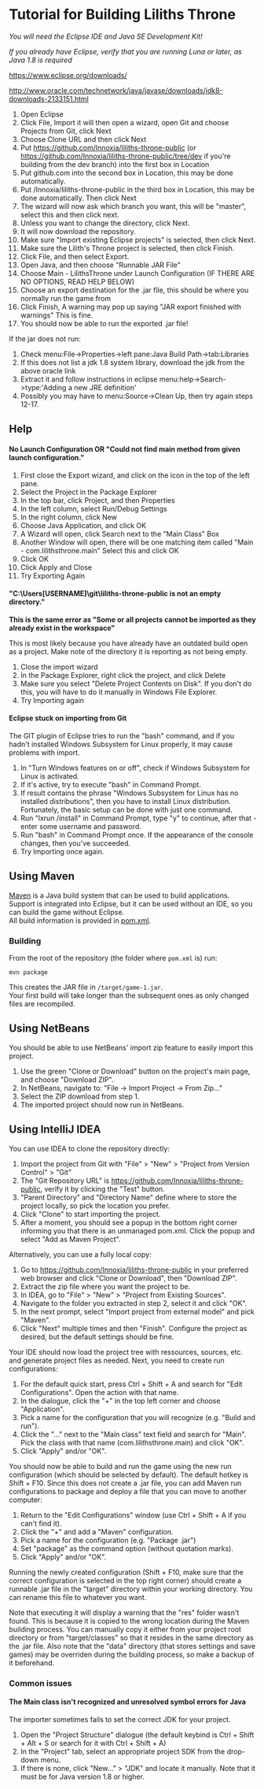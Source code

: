 # **Tutorial for Building Liliths Throne**

*You will need the Eclipse IDE and Java SE Development Kit!*

*If you already have Eclipse, verify that you are running Luna or later, as Java 1.8 is required*

https://www.eclipse.org/downloads/

http://www.oracle.com/technetwork/java/javase/downloads/jdk8-downloads-2133151.html


1. Open Eclipse
2. Click File, Import it will then open a wizard, open Git and choose Projects from Git, click Next
3. Choose Clone URL and then click Next
4. Put https://github.com/Innoxia/liliths-throne-public (or https://github.com/Innoxia/liliths-throne-public/tree/dev if you're building from the dev branch) into the first box in Location
5. Put github.com into the second box in Location, this may be done automatically.
6. Put /Innoxia/liliths-throne-public in the third box in Location, this may be done automatically. Then click Next
7. The wizard will now ask which branch you want, this will be "master", select this and then click next.
8. Unless you want to change the directory, click Next.
9. It will now download the repository.
10. Make sure "Import existing Eclipse projects" is selected, then click Next.
11. Make sure the Lilith's Throne project is selected, then click Finish.
12. Click File, and then select Export.
13. Open Java, and then choose "Runnable JAR File"
14. Choose Main - LilithsThrone under Launch Configuration (IF THERE ARE NO OPTIONS, READ HELP BELOW)
15. Choose an export destination for the .jar file, this should be where you normally run the game from
16. Click Finish, A warning may pop up saying "JAR export finished with warnings" This is fine.
17. You should now be able to run the exported .jar file!

If the jar does not run:
1. Check menu:File->Properties->left pane:Java Build Path->tab:Libraries
2. If this does not list a jdk 1.8 system library, download the jdk from the above oracle link
3. Extract it and follow instructions in eclipse menu:help->Search->type:'Adding a new JRE definition'
4. Possibly you may have to menu:Source->Clean Up, then try again steps 12-17.

## Help
#### No Launch Configuration OR "Could not find main method from given launch configuration."
1. First close the Export wizard, and click on the icon in the top of the left pane.
2. Select the Project in the Package Explorer
3. In the top bar, click Project, and then Properties
4. In the left column, select Run/Debug Settings
5. In the right column, click New
6. Choose Java Application, and click OK
7. A Wizard will open, click Search next to the "Main Class" Box
8. Another Window will open, there will be one matching item called "Main - com.lilithsthrone.main" Select this and click OK
9. Click OK
10. Click Apply and Close
11. Try Exporting Again


####  "C:\Users\[USERNAME]\git\liliths-throne-public is not an empty directory."
**This is the same error as "Some or all projects cannot be imported as they already exist in the workspace"**

This is most likely because you have already have an outdated build open as a project. Make note of the directory it is reporting as not being empty.
1. Close the import wizard
2. In the Package Explorer, right click the project, and click Delete
3. Make sure you select "Delete Project Contents on Disk". If you don't do this, you will have to do it manually in Windows File Explorer.
4. Try Importing again

####  Eclipse stuck on importing from Git
The GIT plugin of Eclipse tries to run the "bash" command, and if you hadn't installed Windows Subsystem for Linux  properly, it may cause problems with import.
1. In "Turn Windows features on or off", check if Windows Subsystem for Linux is activated.
2. If it's active, try to execute "bash" in Command Prompt.
3. If result contains the phrase "Windows Subsystem for Linux has no installed distributions", then you have to install Linux distribution. Fortunately, the basic setup can be done with just one command.
4. Run "lxrun /install" in Command Prompt, type "y" to continue, after that - enter some username and password.
5. Run "bash" in Command Prompt once. If the appearance of the console changes, then you've succeeded.
6. Try Importing once again.

## Using Maven
[Maven](https://maven.apache.org) is a Java build system that can be used to build applications.  
Support is integrated into Eclipse, but it can be used without an IDE, so you can build the game without Eclipse.  
All build information is provided in [pom.xml](/pom.xml).

### Building
From the root of the repository (the folder where `pom.xml` is) run:

```
mvn package
```

This creates the JAR file in `/target/game-1.jar`.  
Your first build will take longer than the subsequent ones as only changed files are recompiled.

## Using NetBeans
You should be able to use NetBeans' import zip feature to easily import this project.
1. Use the green "Clone or Download" button on the project's main page, and choose "Download ZIP".
2. In NetBeans, navigate to: "File -> Import Project -> From Zip..."
3. Select the ZIP download from step 1.
4. The imported project should now run in NetBeans.

## Using IntelliJ IDEA
You can use IDEA to clone the repository directly:
1. Import the project from Git with "File" > "New" > "Project from Version Control" > "Git"
2. The "Git Repository URL" is https://github.com/Innoxia/liliths-throne-public, verify it by clicking the "Test" button.
3. "Parent Directory" and "Directory Name" define where to store the project locally, so pick the location you prefer.
4. Click "Clone" to start importing the project.
5. After a moment, you should see a popup in the bottom right corner informing you that there is an unmanaged pom.xml. Click the popup and select "Add as Maven Project".

Alternatively, you can use a fully local copy:
1. Go to https://github.com/Innoxia/liliths-throne-public in your preferred web browser and click "Clone or Download", then "Download ZIP".
2. Extract the zip file where you want the project to be.
3. In IDEA, go to "File" > "New" > "Project from Existing Sources".
4. Navigate to the folder you extracted in step 2, select it and click "OK".
5. In the next prompt, select "Import project from external model" and pick "Maven".
6. Click "Next" multiple times and then "Finish". Configure the project as desired, but the default settings should be fine.

Your IDE should now load the project tree with ressources, sources, etc. and generate project files as needed. Next, you need to create run configurations:
1. For the default quick start, press Ctrl + Shift + A and search for "Edit Configurations". Open the action with that name.
2. In the dialogue, click the "+" in the top left corner and choose "Application".
3. Pick a name for the configuration that you will recognize (e.g. "Build and run").
4. Click the "..." next to the "Main class" text field and search for "Main". Pick the class with that name (com.lilithsthrone.main) and click "OK".
5. Click "Apply" and/or "OK".

You should now be able to build and run the game using the new run configuration (which should be selected by default). The default hotkey is Shift + F10.
Since this does not create a .jar file, you can add Maven run configurations to package and deploy a file that you can move to another computer:
1. Return to the "Edit Configurations" window (use Ctrl + Shift + A if you can't find it).
2. Click the "+" and add a "Maven" configuration.
3. Pick a name for the configuration (e.g. "Package .jar")
4. Set "package" as the command option (without quotation marks).
5. Click "Apply" and/or "OK".

Running the newly created configuration (Shift + F10, make sure that the correct configuration is selected in the top right corner) should create a runnable .jar file in the "target" directory within your working directory. You can rename this file to whatever you want.

Note that executing it will display a warning that the "res" folder wasn't found. This is because it is copied to the wrong location during the Maven building process. You can manually copy it either from your project root directory or from "target/classes" so that it resides in the same directory as the .jar file.
Also note that the "data" directory (that stores settings and save games) may be overriden during the building process, so make a backup of it beforehand.

### Common issues

#### The Main class isn't recognized and unresolved symbol errors for Java

The importer sometimes fails to set the correct JDK for your project.
1. Open the "Project Structure" dialogue (the default keybind is Ctrl + Shift + Alt + S or search for it with Ctrl + Shift + A)
2. In the "Project" tab, select an appropriate project SDK from the drop-down menu.
3. If there is none, click "New..." > "JDK" and locate it manually. Note that it must be for Java version 1.8 or higher.
